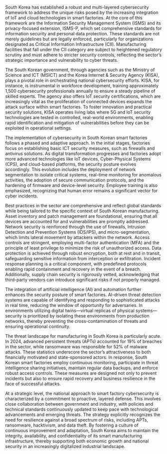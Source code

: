 South Korea has established a robust and multi-layered cybersecurity framework to address the unique risks posed by the increasing integration of IoT and cloud technologies in smart factories. At the core of this framework are the Information Security Management System (ISMS) and its privacy-focused extension, ISMS-P, which set comprehensive standards for information security and personal data protection. These standards are not merely guidelines but are legally enforced, particularly for organizations designated as Critical Information Infrastructure (CII). Manufacturing facilities that fall under the CII category are subject to heightened regulatory scrutiny and must adhere to stricter security controls, reflecting the sector’s strategic importance and vulnerability to cyber threats.

The South Korean government, through agencies such as the Ministry of Science and ICT (MSICT) and the Korea Internet & Security Agency (KISA), plays a pivotal role in orchestrating national cybersecurity efforts. KISA, for instance, is instrumental in workforce development, training approximately 1,500 cybersecurity professionals annually to ensure a steady pipeline of skilled experts. The agency also offers IoT security certifications, which are increasingly vital as the proliferation of connected devices expands the attack surface within smart factories. To foster innovation and practical security solutions, KISA operates living labs where 5G and IoT security technologies are tested in controlled, real-world environments, enabling rapid identification and mitigation of vulnerabilities before they can be exploited in operational settings.

The implementation of cybersecurity in South Korean smart factories follows a phased and adaptive approach. In the initial stages, factories focus on establishing basic ICT security measures, such as firewalls and antivirus solutions. As digital transformation progresses and factories adopt more advanced technologies like IoT devices, Cyber-Physical Systems (CPS), and cloud-based platforms, the security posture evolves accordingly. This evolution includes the deployment of network segmentation to isolate critical systems, real-time monitoring for anomalous activities, the adoption of secure communication protocols, and the hardening of firmware and device-level security. Employee training is also emphasized, recognizing that human error remains a significant vector for cyber incidents.

Best practices in the sector are comprehensive and reflect global standards while being tailored to the specific context of South Korean manufacturing. Asset inventory and patch management are foundational, ensuring that all devices are accounted for and vulnerabilities are promptly addressed. Network security is reinforced through the use of firewalls, Intrusion Detection and Prevention Systems (IDS/IPS), and micro-segmentation, which limits lateral movement by attackers within the network. Access controls are stringent, employing multi-factor authentication (MFA) and the principle of least privilege to minimize the risk of unauthorized access. Data protection is achieved through robust encryption, both at rest and in transit, safeguarding sensitive information from interception or exfiltration. Incident response planning is a critical component, with predefined protocols enabling rapid containment and recovery in the event of a breach. Additionally, supply chain security is rigorously vetted, acknowledging that third-party vendors can introduce significant risks if not properly managed.

The integration of artificial intelligence (AI) and automation further enhances the security posture of smart factories. AI-driven threat detection systems are capable of identifying and responding to sophisticated attacks in real time, reducing the window of opportunity for adversaries. In environments utilizing digital twins—virtual replicas of physical systems—security is prioritized by isolating these environments from production networks, thereby preventing the cross-contamination of threats and ensuring operational continuity.

The threat landscape for manufacturing in South Korea is particularly acute. In 2024, advanced persistent threats (APTs) accounted for 19% of breaches in the sector, while ransomware was responsible for 52% of malware attacks. These statistics underscore the sector’s attractiveness to both financially motivated and state-sponsored actors. In response, South Korean smart factories employ continuous monitoring, participate in threat intelligence sharing initiatives, maintain regular data backups, and enforce robust access controls. These measures are designed not only to prevent incidents but also to ensure rapid recovery and business resilience in the face of successful attacks.

At a strategic level, the national approach to smart factory cybersecurity is characterized by a commitment to proactive, layered defense. This involves close collaboration between government and industry, with policies and technical standards continuously updated to keep pace with technological advancements and emerging threats. The strategy explicitly recognizes the need for resilience against a broad spectrum of risks, including APTs, ransomware, hacktivism, and data theft. By fostering a culture of continuous improvement and adaptation, South Korea aims to maintain the integrity, availability, and confidentiality of its smart manufacturing infrastructure, thereby supporting both economic growth and national security in an increasingly digitalized industrial landscape.